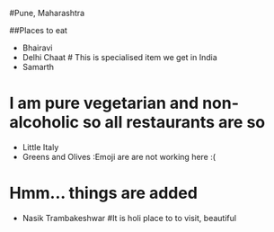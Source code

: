 #Pune, Maharashtra

##Places to eat
- Bhairavi
- Delhi Chaat # This is specialised item we get in India
- Samarth
# I am pure vegetarian and non-alcoholic so all restaurants are so
- Little Italy
- Greens and Olives
:Emoji are are not working here :( 

# Hmm... things are added
- Nasik Trambakeshwar 
#It is holi place to to visit, beautiful

